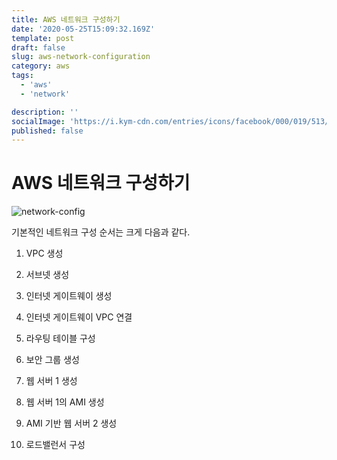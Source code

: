 ```yaml
---
title: AWS 네트워크 구성하기
date: '2020-05-25T15:09:32.169Z'
template: post
draft: false
slug: aws-network-configuration
category: aws
tags:
  - 'aws'
  - 'network'

description: ''
socialImage: 'https://i.kym-cdn.com/entries/icons/facebook/000/019/513/til.jpg'
published: false
---
```


# AWS 네트워크 구성하기

![network-config](/Users/seungjune/blog/DanSJKim.github.io/static/media/network-config.png)

기본적인 네트워크 구성 순서는 크게 다음과 같다.

1. VPC 생성

2. 서브넷 생성

3. 인터넷 게이트웨이 생성

4. 인터넷 게이트웨이 VPC 연결

5. 라우팅 테이블 구성

6. 보안 그룹 생성

7. 웹 서버 1 생성

8. 웹 서버 1의 AMI 생성

9. AMI 기반 웹 서버 2 생성

10. 로드밸런서 구성

